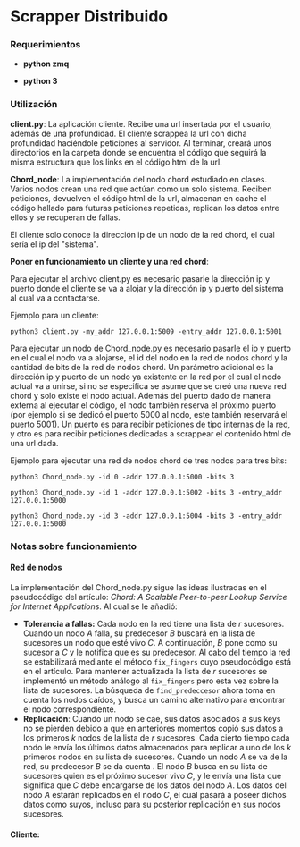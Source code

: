 # Scrapper Distribuido

### Requerimientos

- **python zmq**

- **python 3**

### Utilización

**client.py**: La aplicación cliente. Recibe una url insertada por el usuario, además de una profundidad. El cliente scrappea la url con dicha profundidad haciéndole peticiones al servidor. Al terminar, creará unos directorios en la carpeta donde se encuentra el código que seguirá la misma estructura que los links en el código html de la url. 

**Chord_node**: La implementación del nodo chord estudiado en clases. Varios nodos crean una red que actúan como un solo sistema. Reciben peticiones, devuelven el código html de la url, almacenan en cache el código hallado para futuras peticiones repetidas, replican los datos entre ellos y se recuperan de fallas.

El cliente solo conoce la dirección ip de un nodo de la red chord, el cual sería el ip del "sistema".

**Poner en funcionamiento un cliente y una red chord**:

Para ejecutar el archivo client.py es necesario pasarle la dirección ip y puerto donde el cliente se va a alojar y la dirección ip y puerto del sistema al cual va a contactarse.

Ejemplo para un cliente:

```
python3 client.py -my_addr 127.0.0.1:5009 -entry_addr 127.0.0.1:5001
```

Para ejecutar un nodo de Chord_node.py es necesario pasarle el ip y puerto en el cual el nodo va a alojarse, el id del nodo en la red de nodos chord y la cantidad de bits de la red de nodos chord. Un parámetro adicional es la dirección ip y puerto de un nodo ya existente en la red por el cual el nodo actual va a unirse, si no se especifica se asume que se creó una nueva red chord y solo existe el nodo actual. Además del puerto dado de manera externa al ejecutar el código, el nodo también reserva el próximo puerto (por ejemplo si se dedicó el puerto 5000 al nodo, este también reservará el puerto 5001). Un puerto es para recibir peticiones de tipo internas de la red, y otro es para recibir peticiones dedicadas a scrappear el contenido html de una url dada.

Ejemplo para ejecutar una red de nodos chord de tres nodos para tres bits:

```
python3 Chord_node.py -id 0 -addr 127.0.0.1:5000 -bits 3
```

```
python3 Chord_node.py -id 1 -addr 127.0.0.1:5002 -bits 3 -entry_addr 127.0.0.1:5000
```

```
python3 Chord_node.py -id 3 -addr 127.0.0.1:5004 -bits 3 -entry_addr 127.0.0.1:5000
```

### Notas sobre funcionamiento

#### Red de nodos

La implementación del Chord_node.py sigue las ideas ilustradas en el pseudocódigo del artículo: *Chord: A Scalable Peer-to-peer Lookup Service for Internet Applications*. Al cual se le añadió:

- **Tolerancia a fallas:** Cada nodo en la red tiene una lista de $r$ sucesores. Cuando un nodo $A$ falla, su predecesor $B$ buscará en la lista de sucesores un nodo que esté vivo $C$. A continuación, $B$ pone como su sucesor a $C$ y le notifica que es su predecesor. Al cabo del tiempo la red se estabilizará mediante el método `fix_fingers` cuyo pseudocódigo está en el artículo. Para mantener actualizada la lista de $r$ sucesores se implementó un método análogo al `fix_fingers` pero esta vez sobre la lista de sucesores. La búsqueda de `find_predeccesor` ahora toma en cuenta los nodos caídos, y  busca un camino alternativo para encontrar el nodo correspondiente.
- **Replicación**: Cuando un nodo se cae, sus datos asociados a sus keys no se pierden debido a que en anteriores momentos copió sus datos a los primeros $k$ nodos de la lista de $r$ sucesores.  Cada cierto tiempo cada nodo le envía los últimos datos almacenados para replicar a uno de los $k$ primeros nodos en su lista de sucesores. Cuando un nodo $A$ se va de la red,  su predecesor $B$ se da cuenta . El nodo $B$ busca en su lista de sucesores  quien es el próximo sucesor vivo $C$, y le envía una  lista que significa que $C$ debe encargarse de los datos del nodo $A$. Los  datos del nodo $A$ estarán replicados en el nodo $C$, el cual pasará a poseer dichos datos como suyos, incluso para su posterior replicación en sus nodos sucesores.

#### Cliente:

